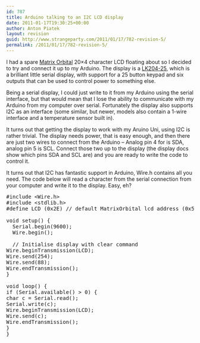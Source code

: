```yaml
---
id: 787
title: Arduino talking to an I2C LCD display
date: 2011-01-17T19:30:25+00:00
author: Anton Piatek
layout: revision
guid: http://www.strangeparty.com/2011/01/17/782-revision-5/
permalink: /2011/01/17/782-revision-5/
---
```

I had a spare [Matrix Orbital](http://www.matrixorbital.com/) 20&#215;4 character LCD floating about so I decided to try and connect it up to my Arduino. The display is a [LK204-25](http://www.matrixorbital.com/Intelligent-Display-Character-LCDs/c39_3/p25/LK204-25/product_info.html), which is a brilliant little serial display, with support for a 25 button keypad and six outputs that can be used to control power to something else.

Being a serial display, I could just write to it from my Arduino using the serial interface, but that would mean that I lose the ability to communicate with my Arduino from my computer over serial. Fortunately the display also supports I2C as an interface (some similar, but newer, models also contain a 1-wire interface and a temperature sensor built in).

It turns out that getting the display to work with my Aruino Uni, using I2C is rather trivial. The display needs power, that is easy enough, and then there are just two wires to connect from the Arduino &#8211; Analog pin 4 for is SDA, analog pin 5 is SCL. Connect those two up to the display (the display docs show which pins SDA and SCL are) and you are ready to write the code to control it.

It turns out that I2C has fantastic support in Arduino, Wire.h contains all you need. The code below will read a character from the serial connection from your computer and write it to the display. Easy, eh?

<pre lang="C">#include &lt;Wire.h&gt;
#include &lt;stdlib.h&gt;
#define LCD (0x2E) // default MatrixOrbital lcd address (0x5C) converted from 8bit to 7bit

void setup() {
  Serial.begin(9600);
  Wire.begin();

  // Initialise display with clear command
Wire.beginTransmission(LCD);
Wire.send(254);
Wire.send(88);
Wire.endTransmission();
}

void loop() {
if (Serial.available() &gt; 0) {
char c = Serial.read();
Serial.write(c);
Wire.beginTransmission(LCD);
Wire.send(c);
Wire.endTransmission();
}
}</pre>